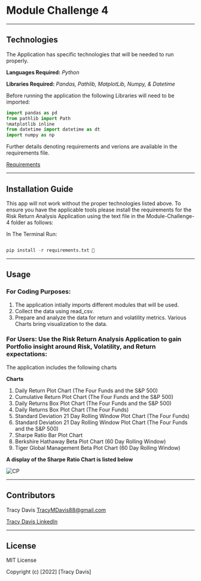 # Module Challenge 4


---

## Technologies


The Application has specific technologies that will be needed to run properly.


**Languages Required:** *Python*

**Libraries Required:** *Pandas, Pathlib, MatplotLib, Numpy, & Datetime*

Before running the application the following Libraries will need to be imported:

```python
import pandas as pd
from pathlib import Path
%matplotlib inline
from datetime import datetime as dt
import numpy as np
```


Further details denoting requirements and verions are available in the requirements file.            

[Requirements](./requirements.txt)


---

## Installation Guide

This app will not work without the proper technologies listed above.  To ensure you have the applicable tools please install the requirements for the Risk Return Analysis Application using the text file in the Module-Challenge-4 folder as follows:

In The Terminal Run:

```python

pip install -r requirements.txt 

```


---

## Usage



### **For Coding Purposes:** 


1. The application intially imports different modules that will be used.
2. Collect the data using read_csv.
3. Prepare and analyze the data for return and volatility metrics.  Various Charts bring visualization to the data. 


### **For Users:** Use the Risk Return Analysis Application to gain Portfolio insight around Risk, Volatility, and Return expectations:

The application includes the following charts

**Charts**

1. Daily Return Plot Chart (The Four Funds and the S&P 500)
2. Cumulative Return Plot Chart (The Four Funds and the S&P 500)
3. Daily Returns Box Plot Chart (The Four Funds and the S&P 500)
4. Daily Returns Box Plot Chart (The Four Funds)
5. Standard Deviation 21 Day Rolling Window Plot Chart (The Four Funds)
6. Standard Deviation 21 Day Rolling Window Plot Chart (The Four Funds and the S&P 500)
7. Sharpe Ratio Bar Plot Chart
8. Berkshire Hathaway Beta Plot Chart (60 Day Rolling Window)
9. Tiger Global Management Beta Plot Chart (60 Day Rolling Window)




**A display of the Sharpe Ratio Chart is listed below**

![CP](https://github.com/TracyMichael/Module-Challenge-4/blob/main/images/Sharpe_Ratio.png)


---

## Contributors

Tracy Davis <TracyMDavis88@gmail.com>

[Tracy Davis LinkedIn](https://www.linkedin.com/in/tracy-davis-mba-ma-2940a232/)

---

## License

MIT License

Copyright (c) [2022] [Tracy Davis]



